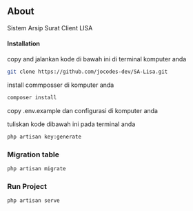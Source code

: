 
## About 
Sistem Arsip Surat Client LISA


#### Installation
copy and jalankan kode di bawah ini di terminal komputer anda

```bash
git clone https://github.com/jocodes-dev/SA-Lisa.git
```

install commposser di komputer anda

```bash
composer install
```

copy .env.example dan configurasi di komputer anda


tuliskan kode dibawah ini pada terminal anda

```bash
php artisan key:generate
```

### Migration table

```bash
php artisan migrate
```

### Run Project

```bash
php artisan serve
```
